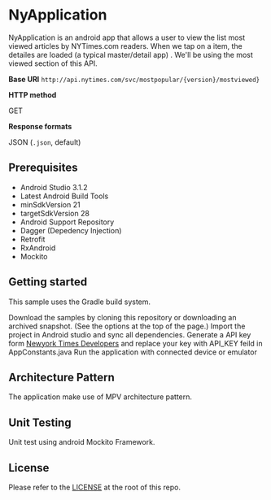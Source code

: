 # NyApplication

 NyApplication is an android app that allows a user to view the list most viewed articles by NYTimes.com
readers. When we tap on a item, the detailes are loaded (a typical master/detail app) . We'll be using the most viewed section of this API. 


**Base URI**
`http://api.nytimes.com/svc/mostpopular/{version}/mostviewed}`

**HTTP method**

GET

**Response formats**

JSON (`.json`, default)

Prerequisites
--------------
- Android Studio 3.1.2
- Latest Android Build Tools
- minSdkVersion 21
- targetSdkVersion 28
- Android Support Repository
- Dagger (Depedency Injection)
- Retrofit
- RxAndroid
- Mockito

Getting started
---------------

This sample uses the Gradle build system.

Download the samples by cloning this repository or downloading an archived snapshot. (See the options at the top of the page.)
Import the project in Android studio and sync all dependencies.
Generate a API key form [Newyork Times Developers](https://developer.nytimes.com/signup) and replace your key with API_KEY feild in AppConstants.java
Run the application with connected device or emulator

## Architecture Pattern
The application make use of MPV architecture pattern.

## Unit Testing
Unit test using android Mockito Framework.

License
-------

Please refer to the [LICENSE](https://github.com/SinoKD/NyApplication/blob/master/LICENSE) at the root of this repo.
